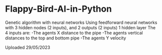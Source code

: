 # Flappy-Bird-AI-in-Python
Genetic algorithm with neural networks
Using feedforward neural networks with 3 hidden nodes (2 inputs), and 2 outputs (2 inputs)
1 hidden layer
The 4 inputs are:
  -The agents X distance to the pipe
  -The agents vertical distances to the top and bottom pipe
  -The agents Y velocity
  
Uploaded 29/05/2023
